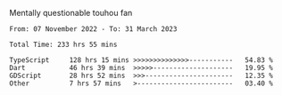 Mentally questionable touhou fan

<!--START_SECTION:waka-->

```text
From: 07 November 2022 - To: 31 March 2023

Total Time: 233 hrs 55 mins

TypeScript     128 hrs 15 mins >>>>>>>>>>>>>>-----------   54.83 %
Dart           46 hrs 39 mins  >>>>>--------------------   19.95 %
GDScript       28 hrs 52 mins  >>>----------------------   12.35 %
Other          7 hrs 57 mins   >------------------------   03.40 %
```

<!--END_SECTION:waka-->
